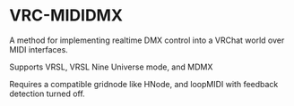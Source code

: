 # VRC-MIDIDMX
A method for implementing realtime DMX control into a VRChat world over MIDI interfaces.

Supports VRSL, VRSL Nine Universe mode, and MDMX

Requires a compatible gridnode like HNode, and loopMIDI with feedback detection turned off.
